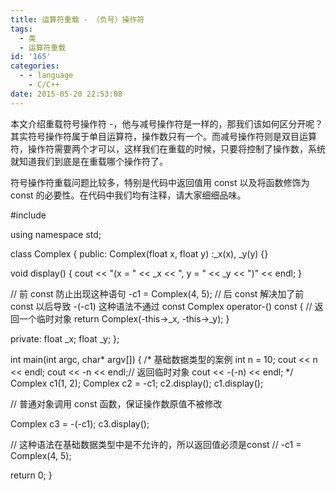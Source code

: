 ```yaml
---
title: 运算符重载 - （负号）操作符
tags:
  - 类
  - 运算符重载
id: '165'
categories:
  - - language
    - C/C++
date: 2015-05-20 22:53:08
---
```


本文介绍重载符号操作符 -，他与减号操作符是一样的，那我们该如何区分开呢？其实符号操作符属于单目运算符，操作数只有一个。而减号操作符则是双目运算符，操作符需要两个才可以，这样我们在重载的时候，只要将控制了操作数，系统就知道我们到底是在重载哪个操作符了。
<!-- more -->
符号操作符重载问题比较多，特别是代码中返回值用 const 以及将函数修饰为 const 的必要性。在代码中我们均有注释，请大家细细品味。

#include <iostream>

using namespace std;

class Complex
{
public:
Complex(float x, float y)
:\_x(x), \_y(y) {}

void display()
{
cout << "(x = " << \_x << ", y = " << \_y << ")" << endl;
}

// 前 const 防止出现这种语句 -c1 = Complex(4, 5);
// 后 const 解决加了前 const 以后导致 -(-c1) 这种语法不通过
const Complex operator-() const
{
// 返回一个临时对象
return Complex(-this->\_x, -this->\_y);
}

private:
float \_x;
float \_y;
};

int main(int argc, char\* argv\[\])
{
/\*
基础数据类型的案例
int n = 10;
cout << n << endl;
cout << -n << endl;// 返回临时对象
cout << -(-n) << endl;
\*/
Complex c1(1, 2);
Complex c2 = -c1;
c2.display();
c1.display();

// 普通对象调用 const 函数，保证操作数原值不被修改

Complex c3 = -(-c1);
c3.display();

// 这种语法在基础数据类型中是不允许的，所以返回值必须是const
// -c1 = Complex(4, 5);

return 0;
}